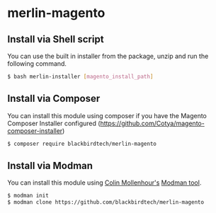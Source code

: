 # merlin-magento

 
Install via Shell script
----------------
You can use the built in installer from the package, unzip and run the following command.
```bash
$ bash merlin-installer [magento_install_path]
```


Install via Composer
----------------

You can install this module using composer if you have the Magento Composer Installer configured (https://github.com/Cotya/magento-composer-installer) 

```bash
$ composer require blackbirdtech/merlin-magento
```

Install via Modman
----------------

You can install this module using [Colin Mollenhour's](https://github.com/colinmollenhour) [Modman tool](https://github.com/colinmollenhour/modman).

```bash
$ modman init
$ modman clone https://github.com/blackbirdtech/merlin-magento
```
